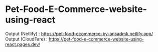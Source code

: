 # Pet-Food-E-Commerce-website-using-react
Output (Netlify) : https://pet-food-ecommerce-by-ansadmk.netlify.app/
Output (CloudFare) : https://pet-food-e-commerce-website-using-react.pages.dev/
